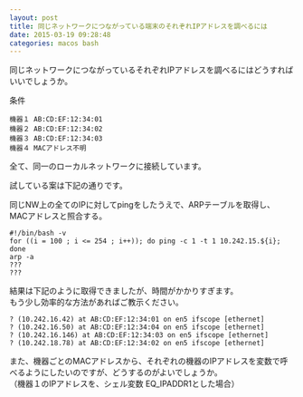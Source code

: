 ```yaml
---
layout: post
title: 同じネットワークにつながっている端末のそれぞれIPアドレスを調べるには
date: 2015-03-19 09:28:48
categories: macos bash
---
```

<p>同じネットワークにつながっているそれぞれIPアドレスを調べるにはどうすればいいでしょうか。</p>

<p>条件</p>

<pre><code>機器１ AB:CD:EF:12:34:01
機器２ AB:CD:EF:12:34:02 
機器３ AB:CD:EF:12:34:03
機器４ MACアドレス不明
</code></pre>

<p>全て、同一のローカルネットワークに接続しています。</p>

<p>試している案は下記の通りです。</p>

<p>同じNW上の全てのIPに対してpingをしたうえで、ARPテーブルを取得し、<br>
MACアドレスと照合する。</p>

<pre><code>#!/bin/bash -v
for ((i = 100 ; i &lt;= 254 ; i++)); do ping -c 1 -t 1 10.242.15.${i}; done
arp -a
???
???
</code></pre>

<p>結果は下記のように取得できましたが、時間がかかりすぎます。<br>
もう少し効率的な方法があればご教示ください。</p>

<pre><code>? (10.242.16.42) at AB:CD:EF:12:34:01 on en5 ifscope [ethernet]
? (10.242.16.50) at AB:CD:EF:12:34:04 on en5 ifscope [ethernet]
? (10.242.16.146) at AB:CD:EF:12:34:03 on en5 ifscope [ethernet]
? (10.242.18.78) at AB:CD:EF:12:34:02 on en5 ifscope [ethernet]
</code></pre>

<p>また、機器ごとのMACアドレスから、それぞれの機器のIPアドレスを変数で呼べるようにしたいのですが、どうするのがよいでしょうか。<br>
（機器１のIPアドレスを、シェル変数 EQ_IPADDR1とした場合）</p>
